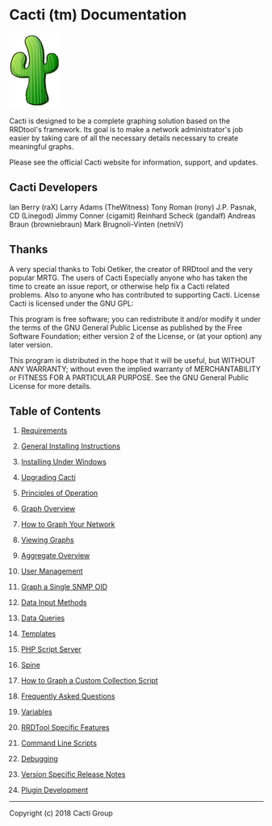 # Cacti (tm) Documentation

![Cacti](images/logo.png)

Cacti is designed to be a complete graphing solution based on the RRDtool's
framework. Its goal is to make a network administrator's job easier by taking
care of all the necessary details necessary to create meaningful graphs.

Please see the official Cacti website for information, support, and updates.

## Cacti Developers

Ian Berry (raX)
Larry Adams (TheWitness)
Tony Roman (rony)
J.P. Pasnak, CD (Linegod)
Jimmy Conner (cigamit)
Reinhard Scheck (gandalf)
Andreas Braun (browniebraun)
Mark Brugnoli-Vinten (netniV)

## Thanks

A very special thanks to Tobi Oetiker, the creator of RRDtool and the very
popular MRTG. The users of Cacti Especially anyone who has taken the time to
create an issue report, or otherwise help fix a Cacti related problems. Also
to anyone who has contributed to supporting Cacti. License Cacti is licensed
under the GNU GPL:

This program is free software; you can redistribute it and/or modify it under
the terms of the GNU General Public License as published by the Free Software
Foundation; either version 2 of the License, or (at your option) any later
version.

This program is distributed in the hope that it will be useful, but WITHOUT
ANY WARRANTY; without even the implied warranty of MERCHANTABILITY or FITNESS
FOR A PARTICULAR PURPOSE. See the GNU General Public License for more details.

## Table of Contents

1. [Requirements](Requirements.md)

2. [General Installing Instructions](General-Installing-Instructions.md)

3. [Installing Under Windows](Installing-Under-Windows.md)

4. [Upgrading Cacti](Upgrading-Cacti.md)

5. [Principles of Operation](Principles-of-Operation.md)

6. [Graph Overview](Graph-Overview.md)

7. [How to Graph Your Network](How-to-Graph-Your-Network.md)

8. [Viewing Graphs](Viewing-Graphs.md)

9. [Aggregate Overview](Aggregate-Overview.md)

10. [User Management](User-Management.md)

11. [Graph a Single SNMP OID](Graph-a-Single-SNMP-OID.md)

12. [Data Input Methods](Data-Input-Methods.md)

13. [Data Queries](Data-Queries.md)

14. [Templates](Templates.md)

15. [PHP Script Server](PHP-Script-Server.md)

16. [Spine](Spine.md)

17. [How to Graph a Custom Collection Script](How-to-Graph-a-Custom-Collection-Script.md)

18. [Frequently Asked Questions](Frequently-Asked-Questions.md)

19. [Variables](Variables.md)

20. [RRDTool Specific Features](RRDTool-Specific-Features.md)

21. [Command Line Scripts](Command-Line-Scripts.md)

22. [Debugging](Debugging.md)

23. [Version Specific Release Notes](Version-Specific-Release-Notes.md)

24. [Plugin Development](Plugin-Development.md)

---
Copyright (c) 2018 Cacti Group
